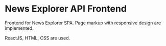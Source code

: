 # News Explorer API Frontend

Frontend for News Explorer SPA.
Page markup with responsive design are implemented.

ReactJS, HTML, CSS are used.
